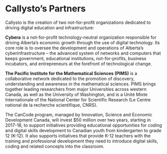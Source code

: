# Callysto’s Partners

Callysto is the creation of two not-for-profit organizations dedicated to driving digital education and infrastructure:

**Cybera** is a not-for-profit technology-neutral organization responsible for driving Alberta’s economic growth through the use of digital technology. Its core role is to oversee the development and operations of Alberta’s cyberinfrastructure – the advanced system of networks and computers that keeps government, educational institutions, not-for-profits, business incubators, and entrepreneurs at the forefront of technological change.

**The Pacific Institute for the Mathematical Sciences (PIMS)** is a collaborative network dedicated to the promotion of discovery, understanding and awareness in the mathematical sciences. PIMS brings together leading researchers from major Universities across western Canada, as well as the University of Washington, and is a Unité Mixte Internationale of the National Center for Scientific Research (Le Centre national de la recherche scientifique, CNRS).


The CanCode program, managed by Innovation, Science and Economic Development Canada, will invest $50 million over two years, starting in 2017-18, to support initiatives providing educational opportunities for coding and digital skills development to Canadian youth from kindergarten to grade 12 (K-12). It also supports initiatives that provide K-12 teachers with the training and professional development they need to introduce digital skills, coding and related concepts into the classroom.

